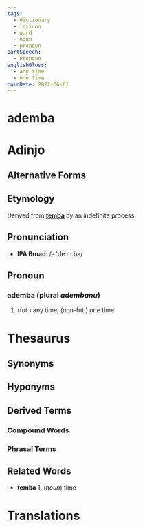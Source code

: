 ```yaml
---
tags:
  - dictionary
  - lexicon
  - word
  - noun
  - pronoun
partSpeech:
  - Pronoun
englishGloss:
  - any time
  - one time
coinDate: 2022-06-01
---
```

# ademba

# Adinjo
## Alternative Forms

## Etymology
Derived from **[temba](lexicon/t/temba)** by an indefinite process.

## Pronunciation
- **IPA Broad**: /a.'deːm.ba/

## Pronoun

### ademba (plural *adembanu*)
1. (fut.) any time, (non-fut.) one time

# Thesaurus
## Synonyms

## Hyponyms

## Derived Terms

### Compound Words
### Phrasal Terms

## Related Words
* **temba** 1. (_noun_) time

# Translations
